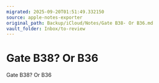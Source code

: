 ```yaml
---
migrated: 2025-09-20T01:51:49.332150
source: apple-notes-exporter
original_path: Backup/iCloud/Notes/Gate B38- Or B36.md
vault_folder: Inbox/to-review
---
```

# Gate B38? Or B36

Gate B38? Or B36

